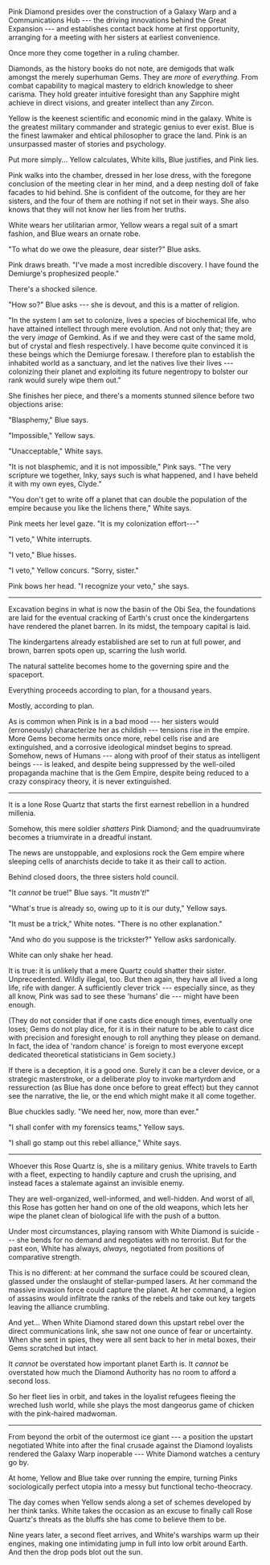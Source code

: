 Pink Diamond presides over the construction of a Galaxy Warp and a Communications Hub
--- the driving innovations behind the Great Expansion --- and establishes contact
back home at first opportunity, arranging for a meeting with her sisters at earliest
convenience.

Once more they come together in a ruling chamber.

Diamonds, as the history books do not note, are demigods that walk amongst the merely superhuman
Gems. They are _more_ of _everything._ From combat capability to magical mastery to eldrich knowledge
to sheer carisma. They hold greater intuitive foresight than any Sapphire might achieve in direct visions,
and greater intellect than any Zircon.

Yellow is the keenest scientific and economic mind in the galaxy. White is the greatest military
commander and strategic genius to ever exist. Blue is the finest lawmaker and ehtical philosopher to
grace the land. Pink is an unsurpassed master of stories and psychology.

Put more simply... Yellow calculates, White kills, Blue justifies, and Pink lies.

Pink walks into the chamber, dressed in her lose dress, with the foregone conclusion of the meeting clear in her mind,
and a deep nesting doll of fake facades to hid behind. She is confident of the outcome, for
they are her sisters, and the four of them are nothing if not set in their ways. She also
knows that they will not know her lies from her truths.

White wears her utilitarian armor, Yellow wears a regal suit of a smart fashion, and Blue wears an
ornate robe.

"To what do we owe the pleasure, dear sister?" Blue asks.

Pink draws breath. "I've made a most incredible discovery. I have found the Demiurge's prophesized
people."

There's a shocked silence.

"How so?" Blue asks --- she is devout, and this is a matter of religion.

"In the system I am set to colonize, lives a species of biochemical life, who have attained intellect
through mere evolution. And not only that; they are the very _image_ of Gemkind. As if we and they were
cast of the same mold, but of crystal and flesh respectively. I have become quite convinced it is these
beings which the Demiurge foresaw. I therefore plan to establish the inhabited world as a sanctuary, and let the
natives live their lives --- colonizing their planet and exploiting its future negentropy to bolster our rank
would surely wipe them out."

She finishes her piece, and there's a moments stunned silence before two objections arise:

"Blasphemy," Blue says.

"Impossible," Yellow says.

"Unacceptable," White says.

"It is not blasphemic, and it is not impossible," Pink says. "The very scripture we together, Inky, says such is what happened,
and I have beheld it with my own eyes, Clyde."

"You don't get to write off a planet that can double the population of the empire because you like the lichens there," White
says.

Pink meets her level gaze. "It is my colonization effort---"

"I veto," White interrupts.

"I veto," Blue hisses.

"I veto," Yellow concurs. "Sorry, sister."

Pink bows her head. "I recognize your veto," she says.

----

Excavation begins in what is now the basin of the Obi Sea, the foundations are laid for the eventual cracking of Earth's
crust once the kindergartens have rendered the planet barren. In its midst, the tempoary capital is laid.

The kindergartens already established are set to run at full power, and brown, barren spots open up, scarring
the lush world.

The natural sattelite becomes home to the governing spire and the spaceport.

Everything proceeds according to plan, for a thousand years.

Mostly, according to plan.

As is common when Pink is in a bad mood --- her sisters would (erroneously) characterize her as childish --- tensions
rise in the empire. More Gems become hermits once more, rebel cells rise and are extinguished, and a corrosive ideological
mindset begins to spread. Somehow, news of Humans --- along with proof of their status as intelligent beings --- is leaked,
and despite being suppressed by the well-oiled propaganda machine that is the Gem Empire, despite being reduced to
a crazy conspiracy theory, it is never extinguished.

----

It is a lone Rose Quartz that starts the first earnest rebellion in a hundred millenia.

Somehow, this mere soldier _shatters_ Pink Diamond; and the quadruumvirate becomes a triumvirate in a dreadful
instant.

The news are unstoppable, and explosions rock the Gem empire where sleeping cells of anarchists decide to take
it as their call to action.

Behind closed doors, the three sisters hold council.

"It _cannot_ be true!" Blue says. "It _mustn't!_"

"What's true is already so, owing up to it is our duty," Yellow says.

"It must be a trick," White notes. "There is no other explanation."

"And who do you suppose is the trickster?" Yellow asks sardonically.

White can only shake her head.

It is true: it is unlikely that a mere Quartz could shatter their sister. Unprecedented. Wildly illegal, too.
But then again, they have all lived a long life, rife with danger. A sufficiently clever trick --- especially since,
as they all know, Pink was sad to see these 'humans' die --- might have been enough.

(They do not consider that if one casts dice enough times, eventually one loses; Gems do not play dice, for it
is in their nature to be able to cast dice with precision and foresight enough to roll anything they please on
demand. In fact, the idea of 'random chance' is foreign to most everyone except dedicated theoretical
statisticians in Gem society.)

If there is a deception, it is a good one. Surely it can be a clever device, or a strategic masterstroke, or
a deliberate ploy to invoke martyrdom and ressurection (as Blue has done once before to great effect) but
they cannot see the narrative, the lie, or the end which might make it all come together.

Blue chuckles sadly. "We need her, now, more than ever."

"I shall confer with my forensics teams," Yellow says.

"I shall go stamp out this rebel alliance," White says.

----

Whoever this Rose Quartz is, she is a military genius. White travels to Earth with a fleet, expecting to
handily capture and crush the uprising, and instead faces a stalemate against an invisible enemy.

They are well-organized, well-informed, and well-hidden. And worst of all, this Rose has gotten her hand
on one of the old weapons, which lets her wipe the planet clean of biological life with the push of a button.

Under most circumstances, playing ransom with White Diamond is suicide --- she bends for no demand and
negotiates with no terrorist. But for the past eon, White has always, _always,_ negotiated from positions
of comparative strength.

This is no different: at her command the surface could be scoured clean, glassed under the onslaught
of stellar-pumped lasers. At her command the massive invasion force could capture the planet. At her
command, a legion of assasins would infiltrate the ranks of the rebels and take out key targets leaving
the alliance crumbling.

And yet... When White Diamond stared down this upstart rebel over the direct communications link, she
saw not one ounce of fear or uncertainty. When she sent in spies, they were all sent back to her in 
metal boxes, their Gems scratched but intact.

It _cannot_ be overstated how important planet Earth is. It _cannot_ be overstated how much the Diamond
Authority has no room to afford a second loss.

So her fleet lies in orbit, and takes in the loyalist refugees fleeing the wreched lush world, while
she plays the most dangeorus game of chicken with the pink-haired madwoman.

----

From beyond the orbit of the outermost ice giant --- a position the upstart negotiated White into
after the final crusade against the Diamond loyalists rendered the Galaxy Warp inoperable ---
White Diamond watches a century go by.

At home, Yellow and Blue take over running the empire, turning Pinks sociologically perfect utopia
into a messy but functional techo-theocracy.

The day comes when Yellow sends along a set of schemes developed by her think tanks. White takes the
occasion as an excuse to finally call Rose Quartz's threats as the bluffs she has come to believe them
to be.

Nine years later, a second fleet arrives, and White's warships warm up their engines, making one intimidating
jump in full into low orbit around Earth. And then the drop pods blot out the sun.
